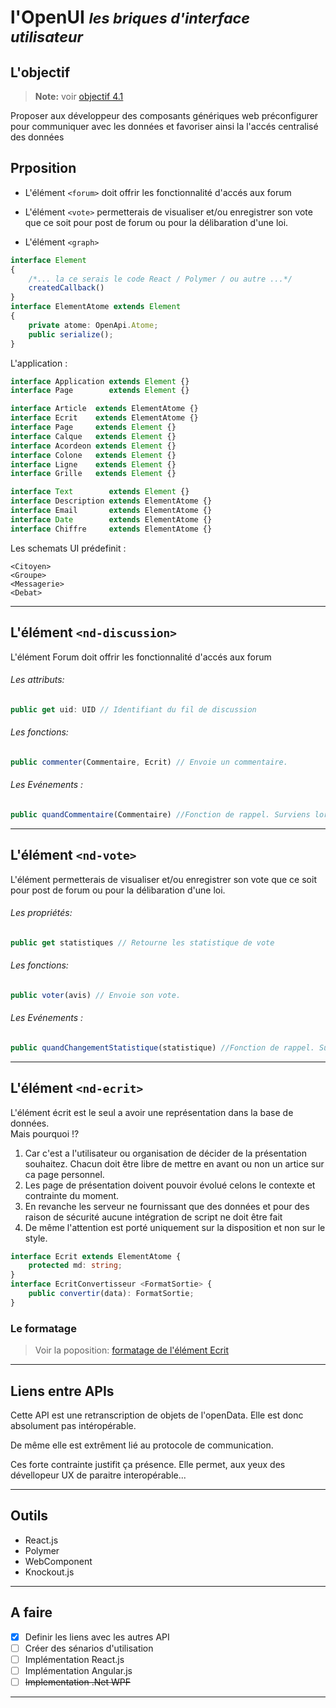 
l'OpenUI
<small>*les briques d'interface utilisateur*</small>
===

## L'objectif

> **Note:** voir [objectif 4.1](../../CDF.md)

Proposer aux développeur des composants génériques web
préconfigurer pour communiquer avec les données et favoriser
ainsi la l'accés centralisé des données

## Prposition

- L'élément ```<forum>``` doit offrir les fonctionnalité
 d'accés aux forum

- L'élément ```<vote>``` permetterais de visualiser et/ou
  enregistrer son vote que ce soit pour post de forum ou
  pour la délibaration d'une loi.

- L'élément ```<graph>```

```typescript
interface Element
{
    /*... la ce serais le code React / Polymer / ou autre ...*/
    createdCallback()
}
interface ElementAtome extends Element
{
    private atome: OpenApi.Atome;
    public serialize();
}
```

L'application :

```typescript
interface Application extends Element {}
interface Page        extends Element {}
```

```typescript
interface Article  extends ElementAtome {}
interface Ecrit    extends ElementAtome {}
interface Page     extends Element {}
interface Calque   extends Element {}
interface Acordeon extends Element {}
interface Colone   extends Element {}
interface Ligne    extends Element {}
interface Grille   extends Element {}
```

```typescript
interface Text        extends Element {}
interface Description extends ElementAtome {}  
interface Email       extends ElementAtome {}
interface Date        extends ElementAtome {}
interface Chiffre     extends ElementAtome {}
```

Les schemats UI prédefinit :

```
<Citoyen>
<Groupe>
<Messagerie>
<Debat>
```

---

## L'élément `<nd-discussion>`

L'élément Forum doit offrir les fonctionnalité
d'accés aux forum

###### Les attributs:
```ts
public get uid: UID // Identifiant du fil de discussion
```

###### Les fonctions:
```ts
public commenter(Commentaire, Ecrit) // Envoie un commentaire. 
```

###### Les Evénements :
```ts
public quandCommentaire(Commentaire) //Fonction de rappel. Surviens lors d'un nouveau message
```

---

## L'élément `<nd-vote>`

L'élément permetterais de visualiser et/ou
enregistrer son vote que ce soit pour post de forum ou
pour la délibaration d'une loi. 

###### Les propriétés:
```ts
public get statistiques // Retourne les statistique de vote
```

###### Les fonctions:
```ts
public voter(avis) // Envoie son vote. 
```

###### Les Evénements :
```ts
public quandChangementStatistique(statistique) //Fonction de rappel. Surviens lors d'un changement de statistique
```

---

## L'élément `<nd-ecrit>`

L'élément écrit est le seul a avoir une représentation dans la base de données. \
Mais pourquoi !?

1. Car c'est a l'utilisateur ou organisation de décider de la présentation
souhaitez. Chacun doit être libre de mettre en avant ou non un artice sur
ca page personnel.
2. Les page de présentation doivent pouvoir évolué celons le contexte
et contrainte du moment.
3. En revanche les serveur ne fournissant que des données et
pour des raison de sécurité aucune intégration de script ne doit être fait
4. De même l'attention est porté uniquement sur la disposition et non sur le
style.


```ts
interface Ecrit extends ElementAtome {
    protected md: string;
}
interface EcritConvertisseur <FormatSortie> {
    public convertir(data): FormatSortie;
}
```

### Le formatage

> Voir la poposition: [formatage de l'élément Ecrit](OpenUI-Ecrit.md)

---

## Liens entre APIs

Cette API est une retranscription de objets de l'openData.
Elle est donc absolument pas intéropérable.

De même elle est extrêment lié au protocole de communication.

Ces forte contrainte justifit ça présence. Elle permet, aux yeux
des dévellopeur UX de paraitre interopérable...

---

## Outils

- React.js
- Polymer
- WebComponent
- Knockout.js

---

## A faire

- [x] Definir les liens avec les autres API
- [ ] Créer des sénarios d'utilisation
- [ ] Implémentation React.js
- [ ] Implémentation Angular.js
- [ ] ~~Implementation .Net WPF~~

---
